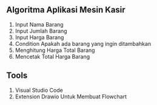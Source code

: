 ## Algoritma Aplikasi Mesin Kasir

1. Input Nama Barang
2. Input Jumlah Barang
3. Input Harga Barang
4. Condition Apakah ada barang yang ingin ditambahkan
5. Menghitung Harga Total Barang
6. Mencetak Total Harga Barang 

## Tools 
1. Visual Studio Code
2. Extension Drawio Untuk Membuat Flowchart